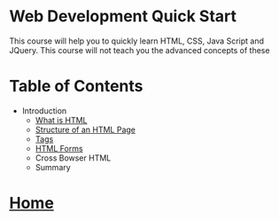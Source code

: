 # Web Development Quick Start
This course will help you to quickly learn HTML, CSS, Java Script and JQuery. This course will not teach you the advanced concepts of these
# Table of Contents
- Introduction
   - [What is HTML](What-is-HTML.html)
   - [Structure of an HTML Page](Structure-of-an-HTML-Page.html)
   - [Tags](Tags.html)
   - [HTML Forms](HTML-Forms.html)
   - Cross Bowser HTML
   - Summary


# [Home](../index.html)
